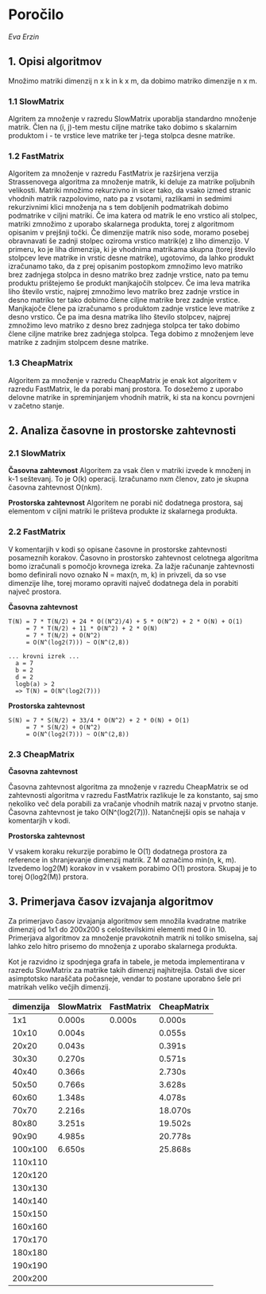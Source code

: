 # Poročilo

*Eva Erzin*

## 1. Opisi algoritmov

Množimo matriki dimenzij n x k in k x m, da dobimo matriko dimenzije n x m.

### 1.1 SlowMatrix

Algritem za množenje v razredu SlowMatrix uporablja standardno množenje matrik. Člen na (i, j)-tem mestu ciljne matrike tako dobimo s skalarnim produktom i - te vrstice leve matrike ter j-tega stolpca desne matrike.

### 1.2 FastMatrix

Algoritem za množenje v razredu FastMatrix je razširjena verzija Strassenovega algoritma za množenje matrik, ki deluje za matrike poljubnih velikosti.
Matriki množimo rekurzivno in sicer tako, da vsako izmed stranic vhodnih matrik razpolovimo, nato pa z vsotami, razlikami in sedmimi rekurzivnimi klici množenja na s tem dobljenih podmatrikah dobimo podmatrike v ciljni matriki.
Če ima katera od matrik le eno vrstico ali stolpec, matriki zmnožimo z uporabo skalarnega produkta, torej z algoritmom opisanim v prejšnji točki.
Če dimenzije matrik niso sode, moramo posebej obravnavati še zadnji stolpec oziroma vrstico matrik(e) z liho dimenzijo. 
V primeru, ko je liha dimenzija, ki je vhodnima matrikama skupna (torej število stolpcev leve matrike in vrstic desne matrike), ugotovimo, da lahko produkt izračunamo tako, da z prej opisanim postopkom zmnožimo levo matriko brez zadnjega stolpca in desno matriko brez zadnje vrstice, nato pa temu produktu prištejemo še produkt manjkajočih stolpcev.
Če ima leva matrika liho število vrstic, najprej zmnožimo levo matriko brez zadnje vrstice in desno matriko ter tako dobimo člene ciljne matrike brez zadnje vrstice. Manjkajoče člene pa izračunamo s produktom zadnje vrstice leve matrike z desno vrstico.
Če pa ima desna matrika liho število stolpcev, najprej zmnožimo levo matriko z desno brez zadnjega stolpca ter tako dobimo člene ciljne matrike brez zadnjega stolpca. Tega dobimo z množenjem leve matrike z zadnjim stolpcem desne matrike.

### 1.3 CheapMatrix

Algoritem za množenje v razredu CheapMatrix je enak kot algoritem v razredu FastMatrix, le da porabi manj prostora. To dosežemo z uporabo delovne matrike in spreminjanjem vhodnih matrik, ki sta na koncu povrnjeni v začetno stanje. 


## 2. Analiza časovne in prostorske zahtevnosti

### 2.1 SlowMatrix

**Časovna zahtevnost**
Algoritem za vsak člen v matriki izvede k množenj in k-1 seštevanj. To je O(k) operacij. Izračunamo nxm členov, zato je skupna časovna zahtevnost O(nkm).

**Prostorska zahtevnost**
Algoritem ne porabi nič dodatnega prostora, saj elementom v ciljni matriki le prišteva produkte iz skalarnega produkta.

### 2.2 FastMatrix

V komentarjih v kodi so opisane časovne in prostorske zahtevnosti posameznih korakov. Časovno in prostorsko zahtevnost celotnega algoritma bomo izračunali s pomočjo krovnega izreka. 
Za lažje računanje zahtevnosti bomo definirali novo oznako N = max(n, m, k) in privzeli, da so vse dimenzije lihe, torej moramo opraviti največ dodatnega dela in porabiti največ prostora.

**Časovna zahtevnost**

```
T(N) = 7 * T(N/2) + 24 * O((N^2)/4) + 5 * O(N^2) + 2 * O(N) + O(1)
     = 7 * T(N/2) + 11 * O(N^2) + 2 * O(N)
     = 7 * T(N/2) + O(N^2)
     = O(N^(log2(7))) ~ O(N^(2,8))
           
... krovni izrek ...
  a = 7
  b = 2
  d = 2
  logb(a) > 2
  => T(N) = O(N^(log2(7)))
```

**Prostorska zahtevnost**

```
S(N) = 7 * S(N/2) + 33/4 * O(N^2) + 2 * O(N) + O(1)
     = 7 * S(N/2) + O(N^2)
     = O(N^(log2(7))) ~ O(N^(2,8))
```

### 2.3 CheapMatrix

**Časovna zahtevnost**

Časovna zahtevnost algoritma za množenje v razredu CheapMatrix se od zahtevnosti algoritma v razredu FastMatrix razlikuje le za konstanto, saj smo nekoliko več dela porabili za vračanje vhodnih matrik nazaj v prvotno stanje. Časovna zahtevnost je tako O(N^(log2(7))). Natančnejši opis se nahaja v komentarjih v kodi.

**Prostorska zahtevnost**

V vsakem koraku rekurzije porabimo le O(1) dodatnega prostora za reference in shranjevanje dimenzij matrik. Z M označimo min(n, k, m).
Izvedemo log2(M) korakov in v vsakem porabimo O(1) prostora. Skupaj je to torej O(log2(M)) prstora.

## 3. Primerjava časov izvajanja algoritmov 

Za primerjavo časov izvajanja algoritmov sem množila kvadratne matrike dimenzij od 1x1 do 200x200 s celoštevilskimi elementi med 0 in 10.
Primerjava algoritmov za množenje pravokotnih matrik ni toliko smiselna, saj lahko zelo hitro prisemo do množenja z uporabo skalarnega produkta.

Kot je razvidno iz spodnjega grafa in tabele, je metoda implementirana v razredu SlowMatrix za matrike takih dimenzij najhitrejša. Ostali dve sicer asimptotsko naraščata počasneje, vendar to postane uporabno šele pri matrikah veliko večjih dimenzij.

|dimenzija|SlowMatrix|FastMatrix|CheapMatrix|
|---|---|---|---|
|1x1|0.000s|0.000s|0.000s|
|10x10|0.004s||0.055s|
|20x20|0.043s||0.391s|
|30x30|0.270s||0.571s|
|40x40|0.366s||2.730s|
|50x50|0.766s||3.628s|
|60x60|1.348s||4.078s|
|70x70|2.216s||18.070s|
|80x80|3.251s||19.502s|
|90x90|4.985s||20.778s|
|100x100|6.650s||25.868s|
|110x110||||
|120x120||||
|130x130||||
|140x140||||
|150x150||||
|160x160||||
|170x170||||
|180x180||||
|190x190||||
|200x200||||
